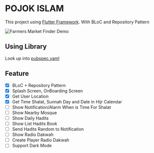 
# POJOK ISLAM
This project using [Flutter Framework](https://flutter.dev/).
With BLoC and Repository Pattern

![Farmers Market Finder Demo](https://github.com/ukieTux/Pojok-Islam/blob/master/screenshoot/screen.gif)

## Using Library
Look up into [pubspec.yaml](https://github.com/ukieTux/Pojok-Islam/blob/master/pubspec.yaml)
 
## Feature
+ [x]  BLoC + Repository Pattern
+ [x]  Splash Screen, OnBoarding Screen
+ [x]  Get User Location
+ [x]  Get Time Shalat, Sunnah Day and Date in Hijr Calendar
+ [ ]  Show Notification/Alarm When is Time For Shalat
+ [ ]  Show Nearby Mosque
+ [ ]  Show Daily Hadits
+ [ ]  Show List Hadits Book
+ [ ]  Send Hadits Random to Notification
+ [ ]  Show Radio Dakwah
+ [ ]  Create Player Radio Dakwah
+ [ ]  Support Dark Mode
